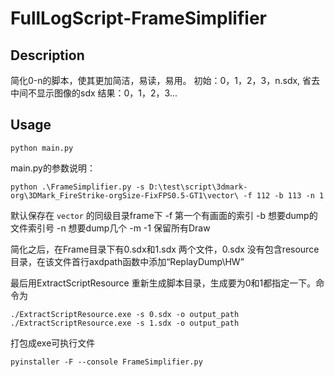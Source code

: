 # FullLogScript-FrameSimplifier

## Description

简化0-n的脚本，使其更加简洁，易读，易用。
初始：0，1，2，3，n.sdx,
省去中间不显示图像的sdx
结果：0，1，2，3...

## Usage

``python main.py``

main.py的参数说明：

```
python .\FrameSimplifier.py -s D:\test\script\3dmark-org\3DMark_FireStrike-orgSize-FixFPS0.5-GT1\vector\ -f 112 -b 113 -n 1
```

默认保存在 `vector` 的同级目录frame下
-f 第一个有画面的索引
-b 想要dump的文件索引号
-n 想要dump几个
-m -1 保留所有Draw

简化之后，在Frame目录下有0.sdx和1.sdx 两个文件，0.sdx 没有包含resource目录，在该文件首行axdpath函数中添加“ReplayDump\HW”

最后用ExtractScriptResource 重新生成脚本目录，生成要为0和1都指定一下。命令为

```
./ExtractScriptResource.exe -s 0.sdx -o output_path
./ExtractScriptResource.exe -s 1.sdx -o output_path
```

打包成exe可执行文件

```
pyinstaller -F --console FrameSimplifier.py
```
